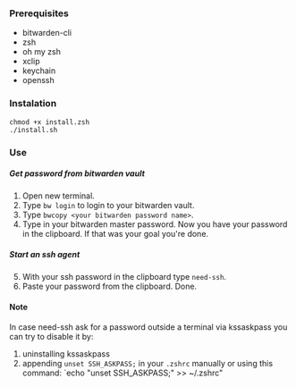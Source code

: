 ### Prerequisites
- bitwarden-cli
- zsh
- oh my zsh
- xclip
- keychain
- openssh

### Instalation
```
chmod +x install.zsh
./install.sh
```

### Use

##### Get password from bitwarden vault
1. Open new terminal.
2. Type `bw login` to login to your bitwarden vault.
3. Type `bwcopy <your bitwarden password name>`.
4. Type in your bitwarden master password.
    Now you have your password in the clipboard. If that was your goal you're done.

##### Start an ssh agent
5. With your ssh password in the clipboard type `need-ssh`.
6. Paste your password from the clipboard.
   Done.

#### Note
In case need-ssh ask for a password outside a terminal via kssaskpass you can try to disable it by:
1. uninstalling kssaskpass
2. appending `unset SSH_ASKPASS;` in your `.zshrc` manually or using this command: `echo "unset SSH_ASKPASS;" >> ~/.zshrc"

